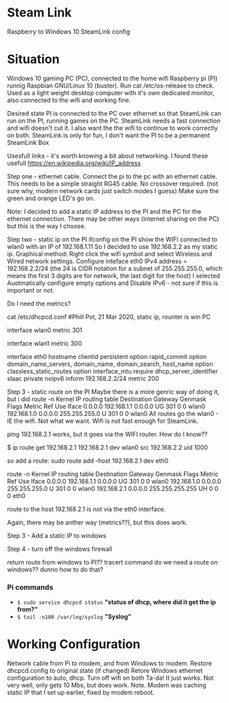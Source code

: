 # Steam Link
Raspberry to Windows 10 SteamLink config

# Situation
Windows 10 gaming PC (PC), connected to the home wifi
Raspberry pi (PI) runnig Raspbian GNU/Linux 10 (buster). Run cat /etc/os-release to check. Used as a light weight desktop computer with it's own dedicated monitor, also connected to the wifi and working fine.

Desired state
PI is connected to the PC over ethernet so that SteamLink can run on the PI, running games on the PC. SteamLink needs a fast connection and wifi doesn't cut it.
I also want the the wifi to continue to work correctly on both. SteamLink is only for fun, I don't want the PI to be a permanent SteamLink Box

Usesfull links - it's worth knowing a bit about networking. I found these usefull
https://en.wikipedia.org/wiki/IP_address

Step one - ethernet cable.
Connect the pi to the pc with an ethernet cable. This needs to be a simple straight RG45 cable. No crossover required. (not sure why, modern network cards just switch modes I guess)
Make sure the green and orange LED's go on.

Note:
I decided to add a static IP address to the PI and the PC for the ethernet connection. There may be other ways (internet sharing on the PC) but this is the way I choose.

Step two - static ip on the PI
ifconfig on the PI show the WIFI connected to wlan0 with an IP of 192.168.1.11
So I decided to use 192.168.2.2 as my static ip.
Graphical method:
Right click the wifi symbol and select Wireless and Wired network settings.
Configure inteface eth0 
IPv4 address = 192.168.2.2/24 (the 24 is CIDR notation for a subnet of 255.255.255.0, which means the first 3 digits are for network, the last digit for the host)
I selected Auotmatically configure empty options and Disable IPv6 - not sure if this is important or not.

Do I need the metrics?

cat /etc/dhcpcd.conf
#Phill Pot, 21 Mar 2020, static ip, rounter is win PC

interface wlan0
metric 301

interface wlan1
metric 300

interface eth0
hostname 
clientid 
persistent 
option rapid_commit
option domain_name_servers, domain_name, domain_search, host_name
option classless_static_routes
option interface_mtu
require dhcp_server_identifier
slaac private
noipv6 
inform 192.168.2.2/24
metric 200

Step 3 - static route on the PI
Maybe there is a more genric way of doing it, but i did
route -n
Kernel IP routing table
Destination     Gateway         Genmask         Flags Metric Ref    Use Iface
0.0.0.0         192.168.1.1     0.0.0.0         UG    301    0        0 wlan0
192.168.1.0     0.0.0.0         255.255.255.0   U     301    0        0 wlan0
All routes go the wlan0 - IE the wifi. Not what we want. Wifi is not fast enough for SteamLink.

ping 192.168.2.1 works, but it goes via the WIFI router. How do I know??

$ ip route get  192.168.2.1 
192.168.2.1 dev wlan0 src 192.168.2.2 uid 1000

so add a route:
sudo route add -host 192.168.2.1  dev eth0

route -n
Kernel IP routing table
Destination     Gateway         Genmask         Flags Metric Ref    Use Iface
0.0.0.0         192.168.1.1     0.0.0.0         UG    301    0        0 wlan0
192.168.1.0     0.0.0.0         255.255.255.0   U     301    0        0 wlan0
192.168.2.1     0.0.0.0         255.255.255.255 UH    0      0        0 eth0

route to the host 192.168.2.1 is not via the eth0 interface. 

Again, there may be anther way (metrics??), but this does work.

Step 3 - Add a static IP to windows

Step 4 - turn off the windows firewall

return route from windows to PI?? tracert command
do we need a route on windows?? dunno how to do that?

### Pi commands

* `$ sudo service dhcpcd status` **"status of  dhcp, where did it get the ip from?"**
* ```$ tail -n100 /var/log/syslog``` **"Syslog"**

# Working Configuration
Network cable from Pi to modem, and from Windows to modem.
Restore dhcpcd.config to original state (if changed)
Retore Windows ethernet configuration to auto, dhcp.
Turn off wifi on both
Ta-da! It just works. Not very well, only gets 10 Mbs, but does work.
Note. Modem was caching static IP that I set up earlier, fixed by modem reboot.
